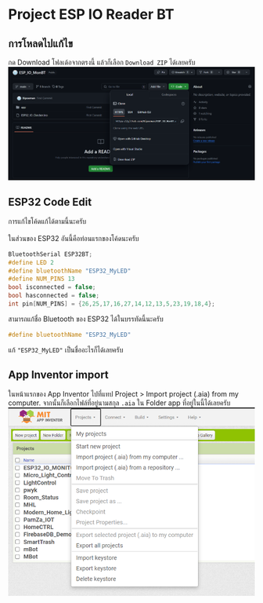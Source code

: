 # Project ESP IO Reader BT
## การโหลดไปแก้ไข
กด Download โฟลเด้อจากตรงนี้ แล้วก็เลือก `Download ZIP` ได้เลยครับ
![image](docs/download-repo.png)
## ESP32 Code Edit
การแก้ไขโค้ดแก้ได้ตามนี้นะครับ <br><br>
ในส่วนของ ESP32 อันนี้คือท่อนแรกของโค้ดนะครับ
```cpp
BluetoothSerial ESP32BT;
#define LED 2
#define bluetoothName "ESP32_MyLED"
#define NUM_PINS 13
bool isconnected = false;
bool hasconnected = false;
int pin[NUM_PINS] = {26,25,17,16,27,14,12,13,5,23,19,18,4};
```
สามารถแก้ชื่อ Bluetooth ของ ESP32 ได้ในบรรทัดนี้นะครับ
```cpp
#define bluetoothName "ESP32_MyLED"
```
แก้ `"ESP32_MyLED"` เป็นชื่ออะไรก็ได้เลยครับ

## App Inventor import
ในหน้าแรกของ App Inventor ไปที่แทป Project > Import project (.aia) from my computer. จากนั้นก็เลือกไฟล์ที่อยู่นามสกุล `.aia` ใน Folder app ที่อยู่ในนี้ได้เลยครับ
![appinv](docs/projects-tab.png)